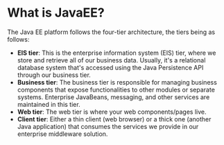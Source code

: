 # What is JavaEE?

The Java EE platform follows the four-tier architecture, the tiers being as follows:

* **EIS tier**: This is the enterprise information system (EIS) tier, where we store and retrieve all of our business data. Usually, it's a relational database system that's accessed using the Java Persistence API through our business tier.
* **Business tier**: The business tier is responsible for managing business components that expose functionalities to other modules or separate systems. Enterprise JavaBeans, messaging, and other services are maintained in this tier.
* **Web tier**: The web tier is where your web components/pages live.
* **Client tier**: Either a thin client (web browser) or a thick one (another Java application) that consumes the services we provide in our enterprise middleware solution.
